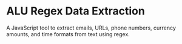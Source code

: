 # ALU Regex Data Extraction

A JavaScript tool to extract emails, URLs, phone numbers, currency amounts, and time formats from text using regex.

